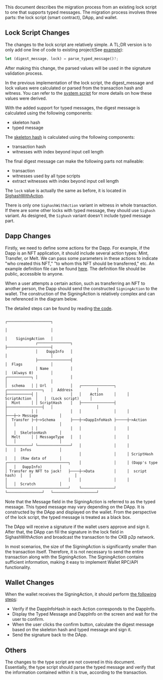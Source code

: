 
This document describes the migration process from an existing lock script to
one that supports typed messages. The migration process involves three parts:
the lock script (smart contract), DApp, and wallet.

## Lock Script Changes
The changes to the lock script are relatively simple. A TL;DR version is to only add one
line of code to existing project(See
[example](https://github.com/cryptape/ckb-typed-message-poc/blob/76676d0b229c914743b0204931b98f4c8e4e71e6/contracts/typed-message-lock-demo/src/entry.rs#L20)):
```Rust
let (digest_message, lock) = parse_typed_message()?;
```
After making this change, the parsed values will be used in the signature
validation process.

In the previous implementation of the lock script, the digest_message and lock
values were calculated or parsed from the transaction hash and witness. You can
refer to the [system
script](https://github.com/nervosnetwork/ckb-system-scripts/blob/master/c/secp256k1_blake160_sighash_all.c)
for more details on how these values were derived.

With the added support for typed messages, the digest message is calculated using the following components:
- skeleton hash
- typed message

The [skeleton hash]((https://github.com/cryptape/ckb-typed-message-poc/blob/76676d0b229c914743b0204931b98f4c8e4e71e6/ckb-typed-message/src/lib.rs#L112)) is calculated using the following components:
- transaction hash
- witnesses with index beyond input cell length

The final digest message can make the following parts not malleable:
- transaction
- witnesses used by all type scripts
- extract witnesses with index beyond input cell length

The `lock` value is actually the same as before, it is located in
[SighashWithAction](https://github.com/XuJiandong/ckb-typed-message-poc/blob/24e764ed01c29cbf5be17225402f4847a6f50992/schemas/basic.mol#L28).

There is only one `SighashWithAction` variant in witness in whole transaction. If
there are some other locks with typed message, they should use `Sighash` variant.
As designed, the `Sighash` variant doesn't include typed message part.

## Dapp Changes

Firstly, we need to define some actions for the Dapp. For example, if the Dapp
is an NFT application, it should include several action types: Mint, Transfer,
or Melt. We can pass some parameters in these actions to indicate "who created
this NFT," "to whom this NFT should be transferred," etc. An example definition
file can be found
[here](https://github.com/cryptape/ckb-typed-message-poc/blob/main/schemas/spore.mol).
The definition file should be public, accessible to anyone.

When a user attempts a certain action, such as transferring an NFT to another
person, the Dapp should send the constructed `SigningAction` to the wallet. The
construction of the SigningAction is relatively complex and can be referenced in
the diagram below.

The detailed steps can be found by reading [the
code](https://github.com/cryptape/ckb-typed-message-poc/blob/main/dapp/src/tmTransferSpore.ts).

```
                                                                             ┌────────────────────┐
                                                                             │                    │
                                                                             │    SigningAction   │
              ┌───────────────┐                                              ├────────────────────┤
              │    DappInfo   │                                              │                    │
              ├───────────────┤                                              │  Flags             │
              │ Name          │                                              │  (Always 0)        │
┌───────────┐ │               │                                              │                    │
│  schema   │ │ Url           │   ┌───────────────┐     ┌────────────────┐   │  Address           │
├───────────┤ │               │   │    Action     │     │  ScriptAction  │   │  (Lock script)     │
│  Mint     │ │ ScriptHash    │   ├───────────────┤     ├────────────────┤   │                    │
│           │ │               │   │               │     │                ├───┼─> Message          │
│  Transfer ├─┼─>Schema       ├───┼─>DappInfoHash ├─────┼─>Action        │   │                    │
│           │ │               │   │               │     │                │   │  SkeletonHash      │
│  Melt     │ │ MessageType   │   │               │     │                │   │                    │
└───────────┘ └───────────────┘   │               │     │                │   │  Infos             │
                                  │               │     │ ScriptHash     │   │  (Raw data of      │
┌────────────────────────────┐    │               │     │ (Dapp's type   │   │   DappInfo)        │
│ Transfer my NFT to jack!   ├────┼─>Data         │     │  script hash)  │   │                    │
│                            │    │               │     │                │   │  Scratch           │
└────────────────────────────┘    └───────────────┘     └────────────────┘   └────────────────────┘
```

Note that the Message field in the SigningAction is referred to as the typed
message. This typed message may vary depending on the DApp. It is constructed by
the DApp and displayed on the wallet. From the perspective of the lock script,
the typed message is treated as a black box.


The DApp will receive a signature if the wallet users approve and sign it. After
that, the DApp can fill the signature in the lock field in SighashWithAction and
broadcast the transaction to the CKB p2p network.

In most scenarios, the size of the SigningAction is significantly smaller than
the transaction itself. Therefore, it is not necessary to send the entire
transaction along with the SigningAction. The SigningAction contains sufficient
information, making it easy to implement Wallet RPC/API functionality.

## Wallet Changes

When the wallet receives the SigningAction, it should perform [the following steps](https://github.com/cryptape/ckb-typed-message-poc/blob/main/dapp/src/tmWallet.ts):

- Verify if the DappInfoHash in each Action corresponds to the DappInfo.
- Display the Typed Message and DappInfo on the screen and wait for the user to confirm.
- When the user clicks the confirm button, calculate the digest message based on
  the skeleton hash and typed message and sign it.
- Send the signature back to the DApp.


## Others

The changes to the type script are not covered in this document. Essentially,
the type script should parse the typed message and verify that the information
contained within it is true, according to the transaction.

